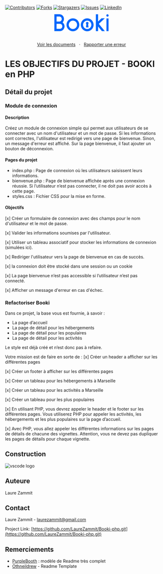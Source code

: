 [![Contributors][contributors-shield]][contributors-url]
[![Forks][forks-shield]][forks-url]
[![Stargazers][stars-shield]][stars-url]
[![Issues][issues-shield]][issues-url]
[![LinkedIn][linkedin-shield]][linkedin-url]

<div align="center">
  <a href="https://laurezammit.github.io/Pokedex-Tkinter/">
    <img src="/booki/img/Booki.png" alt="Logo Booki" width="180">
  </a>
</div>

<p align="center">
    <br>
    <a href="https://github.com/LaureZammit/Booki-php">Voir les documents</a>
    &nbsp;
    ·
    &nbsp;
    <a href="https://github.com/LaureZammit/Booki-php/issues">Rapporter une erreur</a>
</p>

# LES OBJECTIFS DU PROJET - BOOKI en PHP

## Détail du projet

### Module de connexion

#### Description

Créez un module de connexion simple qui permet aux utilisateurs de se connecter avec un nom d'utilisateur et un mot de passe. Si les informations sont correctes, l'utilisateur est redirigé vers une page de bienvenue. Sinon, un message d'erreur est affiché. Sur la page bienvenue, il faut ajouter un bouton de déconnexion.

#### Pages du projet

* index.php : Page de connexion où les utilisateurs saisissent leurs informations.
* bienvenue.php : Page de bienvenue affichée après une connexion réussie. Si l’utilisateur n’est pas connecter, il ne doit pas avoir accès à cette page.
* styles.css : Fichier CSS pour la mise en forme.

#### Objectifs

[x] Créer un formulaire de connexion avec des champs pour le nom d'utilisateur et le mot de passe.

[x] Valider les informations soumises par l'utilisateur.

[x] Utiliser un tableau associatif pour stocker les informations de connexion (simulées ici).

[x] Rediriger l'utilisateur vers la page de bienvenue en cas de succès.

[x] la connexion doit être stocké dans une session ou un cookie

[x] La page bienvenue n’est pas accessible si l’utilisateur n’est pas connecté.

[x] Afficher un message d'erreur en cas d'échec.

### Refactoriser Booki

Dans ce projet, la base vous est fournie, à savoir :
- La page d’accueil
- La page de détail pour les hébergements
- La page de détail pour les populaires
- La page de détail pour les activités

Le style est déjà créé et n’est donc pas à refaire.

Votre mission est de faire en sorte de :
[x] Créer un header a afficher sur les différentes pages

[x] Créer un footer à afficher sur les différentes pages

[x] Créer un tableau pour les hébergements à Marseille

[x] Créer un tableau pour les activités a Marseille

[x] Créer un tableau pour les plus populaires

[x] En utilisant PHP, vous devrez appeler le header et le footer sur les différentes pages. Vous utiliserez PHP pour appeler les activités, les hébergements et les plus populaires sur la page d’accueil.

[x] Avec PHP, vous allez appeler les différentes informations sur les pages de détails de chacune des vignettes. Attention, vous ne devez pas dupliquer les pages de détails pour chaque vignette.

## Construction
<img src="https://cdn.jsdelivr.net/gh/devicons/devicon/icons/vscode/vscode-original.svg" height="30" alt="vscode logo"  />

## Auteure
Laure Zammit

## Contact
Laure Zammit - laurezammit@gmail.com

Project Link: [https://github.com/LaureZammit/Booki-php.git](https://github.com/LaureZammit/Booki-php.git)

## Remerciements

* [PurpleBooth](https://github.com/PurpleBooth/a-good-readme-template) : modèle de Readme très complet
* [Othneildrew](https://github.com/othneildrew/Best-README-Template/blob/master/README.md) - Readme Template

<!-- MARKDOWN LINKS & IMAGES -->
<!-- https://www.markdownguide.org/basic-syntax/#reference-style-links -->
[contributors-shield]: https://img.shields.io/github/contributors/LaureZammit/Booki-php.svg?style=for-the-badge
[contributors-url]: https://github.com/LaureZammit/Booki-php/graphs/contributors
[forks-shield]: https://img.shields.io/github/forks/LaureZammit/Booki-php.svg?style=for-the-badge
[forks-url]: https://github.com/LaureZammit/Booki-php/forks
[stars-shield]: https://img.shields.io/github/stars/LaureZammit/Booki-php.svg?style=for-the-badge
[stars-url]: https://github.com/LaureZammit/Booki-php/stargazers
[issues-shield]: https://img.shields.io/github/issues/LaureZammit/Booki-php.svg?style=for-the-badge
[issues-url]: https://github.com/LaureZammit/Booki-php/issues

[linkedin-shield]: https://img.shields.io/badge/-LinkedIn-black.svg?style=for-the-badge&logo=linkedin&colorB=555
[linkedin-url]: https://www.linkedin.com/in/laure-zammit-84a3b3150/